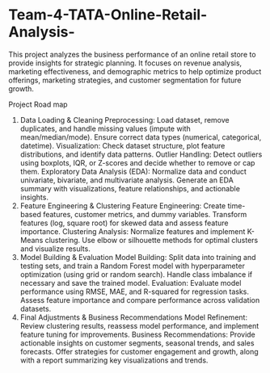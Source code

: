 # Team-4-TATA-Online-Retail-Analysis-
 This project analyzes the business performance of an online retail store to provide insights for strategic planning. It focuses on revenue analysis, marketing effectiveness, and demographic metrics to help optimize product offerings, marketing strategies, and customer segmentation for future growth.

Project Road map
1. Data Loading & Cleaning
Preprocessing:
Load dataset, remove duplicates, and handle missing values (impute with mean/median/mode). Ensure correct data types (numerical, categorical, datetime).
Visualization:
Check dataset structure, plot feature distributions, and identify data patterns.
Outlier Handling:
Detect outliers using boxplots, IQR, or Z-scores and decide whether to remove or cap them.
Exploratory Data Analysis (EDA):
Normalize data and conduct univariate, bivariate, and multivariate analysis. Generate an EDA summary with visualizations, feature relationships, and actionable insights.
3. Feature Engineering & Clustering
Feature Engineering:
Create time-based features, customer metrics, and dummy variables. Transform features (log, square root) for skewed data and assess feature importance.
Clustering Analysis:
Normalize features and implement K-Means clustering. Use elbow or silhouette methods for optimal clusters and visualize results.
5. Model Building & Evaluation
Model Building:
Split data into training and testing sets, and train a Random Forest model with hyperparameter optimization (using grid or random search). Handle class imbalance if necessary and save the trained model.
Evaluation:
Evaluate model performance using RMSE, MAE, and R-squared for regression tasks. Assess feature importance and compare performance across validation datasets.
7. Final Adjustments & Business Recommendations
Model Refinement:
Review clustering results, reassess model performance, and implement feature tuning for improvements.
Business Recommendations:
Provide actionable insights on customer segments, seasonal trends, and sales forecasts. Offer strategies for customer engagement and growth, along with a report summarizing key visualizations and trends.
